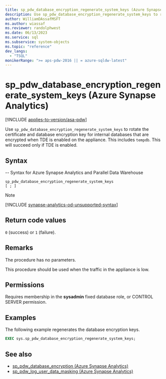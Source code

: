 ```yaml
---
title: sp_pdw_database_encryption_regenerate_system_keys (Azure Synapse Analytics)
description: Use sp_pdw_database_encryption_regenerate_system_keys to rotate the certificate and database encryption key for internal databases that are encrypted when TDE is enabled on the appliance.
author: WilliamDAssafMSFT
ms.author: wiassaf
ms.reviewer: randolphwest
ms.date: 06/13/2023
ms.service: sql
ms.subservice: system-objects
ms.topic: "reference"
dev_langs:
  - "TSQL"
monikerRange: ">= aps-pdw-2016 || = azure-sqldw-latest"
---
```

# sp_pdw_database_encryption_regenerate_system_keys (Azure Synapse Analytics)

[!INCLUDE [applies-to-version/asa-pdw](../../includes/applies-to-version/asa-pdw.md)]

Use `sp_pdw_database_encryption_regenerate_system_keys` to rotate the certificate and database encryption key for internal databases that are encrypted when TDE is enabled on the appliance. This includes `tempdb`. This will succeed only if TDE is enabled.

## Syntax

-- Syntax for Azure Synapse Analytics and Parallel Data Warehouse

```syntaxsql
sp_pdw_database_encryption_regenerate_system_keys
[ ; ]
```

> [!NOTE]
> [!INCLUDE [synapse-analytics-od-unsupported-syntax](../../includes/synapse-analytics-od-unsupported-syntax.md)]

## Return code values

`0` (success) or `1` (failure).

## Remarks

The procedure has no parameters.

This procedure should be used when the traffic in the appliance is low.

## Permissions

Requires membership in the **sysadmin** fixed database role, or CONTROL SERVER permission.

## Examples

The following example regenerates the database encryption keys.

```sql
EXEC sys.sp_pdw_database_encryption_regenerate_system_keys;
```

## See also

- [sp_pdw_database_encryption (Azure Synapse Analytics)](sp-pdw-database-encryption-sql-data-warehouse.md)
- [sp_pdw_log_user_data_masking (Azure Synapse Analytics)](sp-pdw-log-user-data-masking-sql-data-warehouse.md)
